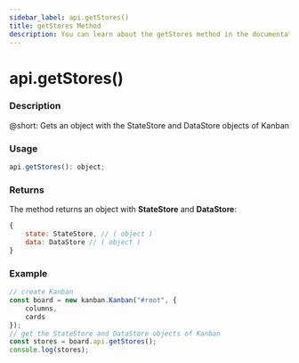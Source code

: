 ```yaml
---
sidebar_label: api.getStores()
title: getStores Method
description: You can learn about the getStores method in the documentation of the DHTMLX JavaScript Kanban library. Browse developer guides and API reference, try out code examples and live demos, and download a free 30-day evaluation version of DHTMLX Kanban.
---
```


# api.getStores()

### Description

@short: Gets an object with the StateStore and DataStore objects of Kanban

### Usage

~~~jsx {}
api.getStores(): object;
~~~

### Returns

The method returns an object with **StateStore** and **DataStore**:

~~~jsx {}
{
	state: StateStore, // ( object )
	data: DataStore // ( object )
}
~~~

### Example

~~~jsx {7}
// create Kanban
const board = new kanban.Kanban("#root", {
	columns,
	cards
});
// get the StateStore and DataStore objects of Kanban
const stores = board.api.getStores();
console.log(stores);
~~~
